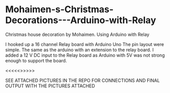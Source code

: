 # Mohaimen-s-Christmas-Decorations---Arduino-with-Relay
Christmas house decoration by Mohaimen. Using Arduino with Relay

I hooked up a 16 channel Relay board with Arduino Uno
The pin layout were simple. The same as the arduino with an extension to the relay board.
I added a 12 V DC input to the Relay board as Arduino with 5V was not strong enough to support the board. 

<<<<<>>>>>

SEE ATTACHED PICTURES IN THE REPO FOR CONNECTIONS AND FINAL OUTPUT WITH THE PICTURES ATTACHED
